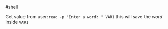 #shell 

Get value from user:`read -p "Enter a word: " VAR1`
	this will save the *word* inside `VAR1`
